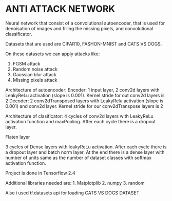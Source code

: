 # ANTI ATTACK NETWORK


Neural network that consist of a convolutional autoencoder, that is used for denoisation of images and filling the missing pixels, and convolutional classificator.

Datasets that are used are CIFAR10, FASHON-MNIST and CATS VS DOGS.

On these datasets we can apply attacks like:
  1. FGSM attack
  2. Random noise attack
  3. Gaussian blur attack
  4. Missing pixels attack

Architecture of autoencoder:
  Encoder: 1 input layer, 2 conv2d layers with LeakyReLu activation (slope is 0.001). Kernel stride for out conv2d layers is 2
  Decoder: 2 conv2dTransposed layers with LeakyRelu activation (slope is 0.001) and conv2d layer. Kernel stride for our conv2dTranspose layers is 2
  
Architecture of clasificator:
  4 cycles of conv2d layers with LeakyReLu activation function and maxPooling. After each cycle there is a dropout layer.
  
  Flaten layer
  
  3 cycles of Dense layers with leakyReLu activation. After each cycle there is a dropout layer and batch norm layer. At the end there is a dense layer with number of units same     as the number of dataset classes with softmax activation function.
  
  Project is done in Tensorflow 2.4
  
  Additional libraries needed are:
    1. Matplotplib
    2. numpy
    3. random

Also i used tf.datasets api for loading CATS VS DOGS DATASET


